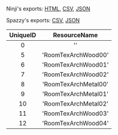 Ninji's exports: [HTML](https://wuffs.org/acnh/bcsv_160/html/RoomArchParam.html), [CSV](https://wuffs.org/acnh/bcsv_160/csv/RoomArchParam.csv), [JSON](https://wuffs.org/acnh/bcsv_160/json/RoomArchParam.json)

Spazzy's exports: [CSV](https://github.com/McSpazzy/acnh-csv/blob/master/RoomArchParam.csv), [JSON](https://github.com/McSpazzy/acnh-json/blob/master/RoomArchParam.json)

| UniqueID | ResourceName |
|:--:|:--:|
| 0 | '' | 
| 5 | 'RoomTexArchWood00' | 
| 6 | 'RoomTexArchWood01' | 
| 7 | 'RoomTexArchWood02' | 
| 8 | 'RoomTexArchMetal00' | 
| 9 | 'RoomTexArchMetal01' | 
| 10 | 'RoomTexArchMetal02' | 
| 11 | 'RoomTexArchWood03' | 
| 12 | 'RoomTexArchWood04' | 
